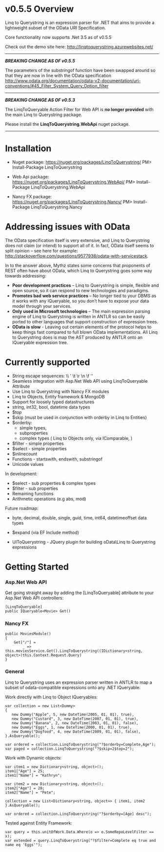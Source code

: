 v0.5.5 Overview
===============

Linq to Querystring is an expression parser for .NET that aims to provide a lightweight subset of the OData URI Specification.

Core functionality now supports .Net 3.5 as of v0.5.5

Check out the demo site here: http://linqtoquerystring.azurewebsites.net/

***
**_BREAKING CHANGE AS OF v0.5.5_**

The parameters of the substringof function have been swapped around so that they are now in line with the OData specification
http://www.odata.org/documentation/odata-v2-documentation/uri-conventions/#45_Filter_System_Query_Option_filter
***
**_BREAKING CHANGE AS OF v0.5.3_**

The LinqToQueryable Action Filter for Web API is **no longer provided** with the main Linq to Querystring package. 

Please install the **LinqToQuerystring.WebApi** nuget package.
***

Installation
============

* Nuget package: https://nuget.org/packages/LinqToQuerystring/
PM> Install-Package LinqToQuerystring

* Web Api package: https://nuget.org/packages/LinqToQuerystring.WebApi/
PM> Install-Package LinqToQuerystring.WebApi

* Nancy FX package: https://nuget.org/packages/LinqToQuerystring.Nancy/
PM> Install-Package LinqToQuerystring.Nancy

Addressing issues with OData
============================

The OData specification itself is very extensive, and Linq to Querystring does not claim (or intend) to support all of it. In fact, OData itself seems to split opinion – see here for example: http://stackoverflow.com/questions/9577938/odata-with-servicestack.

In to the answer above, Mythz states some concerns that proponents of REST often have about OData, which Linq to Querystring goes some way towards addressing:

* **Poor development practices** – Linq to Querystring is simple, flexible and open source, so it can respond to new technologies and paradigms.
* **Promotes bad web service practices** – No longer tied to your DBMS as it works with any IQueryable, so you don’t have to expose your data model through your services.
* **Only used in Microsoft technologies** – The main expression parsing engine of Linq to Querystring is written in ANTLR so can be easily ported to other languages that support construction of expression trees.
* **OData is slow** - Leaving out certain elements of the protocol helps to keep things fast compared to full blown OData implementations. All Linq to Querystring does is map the AST produced by ANTLR onto an IQueryable expression tree.

Currently supported
===================

* String escape sequences: \\\\ \' \t \r \n \f ''
* Seamless integration with Asp.Net Web API using LinqToQueryable Attribute 
* Use Linq to Querystring with Nancy FX modules
* Linq to Objects, Entity framework & MongoDB
* Support for loosely typed datastructures
* string, int32, bool, datetime data types
* $top
* $skip (must be used in conjunction with orderby in Linq to Entities)
* $orderby:
    * simple types, 
    * subproperties
    * complex types ( Linq to Objects only, via IComparable, )
* $filter - simple properties
* $select - simple properties
* $inlinecount
* Functions - startswith, endswith, substringof
* Unicode values

In development:

* $select - sub properties & complex types
* $filter - sub properties
* Remaining functions
* Arithmetic operations (e.g abs, mod)

Future roadmap:

* byte, decimal, double, single, guid, time, int64, datetimeoffset data types
* $expand (via EF Include method)

* UIToQuerystring - JQuery plugin for building oData\Linq to Querystring expressions

Getting Started
===============

### Asp.Net Web API

Get going straight away by adding the [LinqToQueryable] attribute to your Asp.Net Web API controllers:

    [LinqToQueryable]
    public IQueryable<Movie> Get()
    
### Nancy FX

    public MoviesModule()
    {
        Get["/"] =
            _ => this.moviesService.Get().LinqToQuerystring((IDictionary<string, object>)this.Context.Request.Query)
    }
    
### General
    
Linq to Querystring uses an expression parser written in ANTLR to map a subset of odata-compatible expressions onto any .NET IQueryable.

Work directly with Linq to Object IQueryables:

    var collection = new List<Dummy>
    {
       new Dummy("Apple", 5, new DateTime(2005, 01, 01), true),
       new Dummy("Custard", 3, new DateTime(2007, 01, 01), true),
       new Dummy("Banana", 2, new DateTime(2003, 01, 01), false),
       new Dummy("Eggs", 1, new DateTime(2000, 01, 01), true),
       new Dummy("Dogfood", 4, new DateTime(2009, 01, 01), false),
    }.AsQueryable();

    var ordered = collection.LinqToQuerystring("?$orderby=Complete,Age");
    var paged = collection.LinqToQuerystring("?$skip=2$top=2");
    
Work with Dynamic objects:

    var item1 = new Dictionary<string, object>();
    item1["Age"] = 25;
    item1["Name"] = "Kathryn";

    var item2 = new Dictionary<string, object>();
    item2["Age"] = 28;
    item2["Name"] = "Pete";

    collection = new List<Dictionary<string, object>> { item1, item2 }.AsQueryable();
    
    var ordered = collection.LinqToQuerystring("?$orderby=[Age] desc");
    
Tested against Entity Framework:

    var query = this.unitOfWork.Data.Where(o => o.SomeRepoLevelFilter == x);
    var extended = query.LinqToQuerystring("?$filter=Complete eq true and name eq 'Eggs'");
